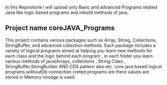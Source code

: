 In this Repositorie i will upload only Basic and advanced Programs related Java like logic based programs and inbuild methods of java.



## Project name coreJAVA_Programs

This project contains various packages such as Array, String, Collections, StringBuffer, and advanced collection methods. Each package includes a variety of logical programs aimed at helping you learn new methods for each class and the logic behind each program
, in each folder you learn various methods of java(Arrays, collections , String Class , StringBuffer,StringBuilder  AND CDS pattern also etc.
core java based logical programs withoutDb connection creted programs are there values are stored in Memory stroage is used.
